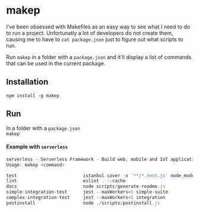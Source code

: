 # makep
I've been obsessed with Makefiles as an easy way to see what I need to do to run a project.
Unfortunatly a lot of developers do not create them, causing me to have to ```cat package.json``` just to figure out what scripts to run.

Run `makep` in a folder with a `package.json` and it'll display a list of commands that can be used in the current package.

## Installation
`npm install -g makep`

## Run
In a folder with a `package.json`  
`makep`

#### Example with `serverless`

```javascript
serverless - Serverless Framework - Build web, mobile and IoT applications with serverless architectures using AWS Lambda, Azure Func...
Usage: makep <command>

test                         istanbul cover -x '**/*.test.js' node_modules/mocha/bin/_mocha '!(node_modules)/**/*.test.js' --...
lint                         eslint . --cache
docs                         node scripts/generate-readme.js
simple-integration-test      jest --maxWorkers=5 simple-suite
complex-integration-test     jest --maxWorkers=5 integration
postinstall                  node ./scripts/postinstall.js
```

